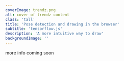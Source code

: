 ```yaml
---
coverImage: trendz.png
alt: cover of trendz content
class: 'tall'
title: 'Pose detection and drawing in the browser'
subtitle: 'tensorflow.js'
description: 'A more intuitive way to draw'
backgroundImage: ''
---
```


more info coming soon
